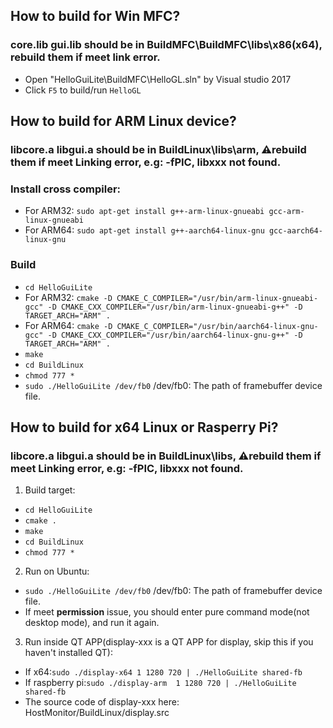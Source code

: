 ## How to build for Win MFC?
### core.lib gui.lib should be in BuildMFC\BuildMFC\libs\x86(x64), rebuild them if meet link error.
- Open "HelloGuiLite\BuildMFC\HelloGL.sln" by Visual studio 2017
- Click `F5` to build/run `HelloGL`

## How to build for ARM Linux device?
### libcore.a libgui.a should be in BuildLinux\libs\arm, ⚠️rebuild them if meet Linking error, e.g: -fPIC, libxxx not found.
### Install cross compiler:
- For ARM32: `sudo apt-get install g++-arm-linux-gnueabi gcc-arm-linux-gnueabi`
- For ARM64: `sudo apt-get install g++-aarch64-linux-gnu gcc-aarch64-linux-gnu`
### Build
- `cd HelloGuiLite`
- For ARM32: `cmake -D CMAKE_C_COMPILER="/usr/bin/arm-linux-gnueabi-gcc" -D CMAKE_CXX_COMPILER="/usr/bin/arm-linux-gnueabi-g++" -D TARGET_ARCH="ARM" .`
- For ARM64: `cmake -D CMAKE_C_COMPILER="/usr/bin/aarch64-linux-gnu-gcc" -D CMAKE_CXX_COMPILER="/usr/bin/aarch64-linux-gnu-g++" -D TARGET_ARCH="ARM" .`
- `make`
- `cd BuildLinux`
- `chmod 777 *`
- `sudo ./HelloGuiLite /dev/fb0`   /dev/fb0: The path of framebuffer device file.

## How to build for x64 Linux or Rasperry Pi?
### libcore.a libgui.a should be in BuildLinux\libs, ⚠️rebuild them if meet Linking error, e.g: -fPIC, libxxx not found.
1. Build target:
- `cd HelloGuiLite`
- `cmake .`
- `make`
- `cd BuildLinux`
- `chmod 777 *`

2. Run on Ubuntu:
- `sudo ./HelloGuiLite /dev/fb0`   /dev/fb0: The path of framebuffer device file.
- If meet **permission** issue, you should enter pure command mode(not desktop mode), and run it again.

3. Run inside QT APP(display-xxx is a QT APP for display, skip this if you haven't installed QT):
- If x64:`sudo ./display-x64 1 1280 720 | ./HelloGuiLite shared-fb`
- If raspberry pi:`sudo ./display-arm  1 1280 720 | ./HelloGuiLite shared-fb`
- The source code of display-xxx here: HostMonitor/BuildLinux/display.src
